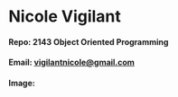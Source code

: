 # Nicole Vigilant
#### Repo: 2143 Object Oriented Programming
#### Email: vigilantnicole@gmail.com
#### Image:


